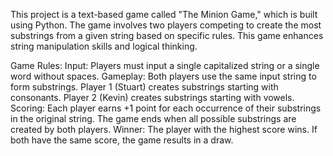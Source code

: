 This project is a text-based game called "The Minion Game," which is built using Python. The game involves two players competing to create the most substrings from a given string based on specific rules. This game enhances string manipulation skills and logical thinking.

Game Rules:
Input: Players must input a single capitalized string or a single word without spaces.
Gameplay:
Both players use the same input string to form substrings.
Player 1 (Stuart) creates substrings starting with consonants.
Player 2 (Kevin) creates substrings starting with vowels.
Scoring:
Each player earns +1 point for each occurrence of their substrings in the original string.
The game ends when all possible substrings are created by both players.
Winner: The player with the highest score wins. If both have the same score, the game results in a draw.
